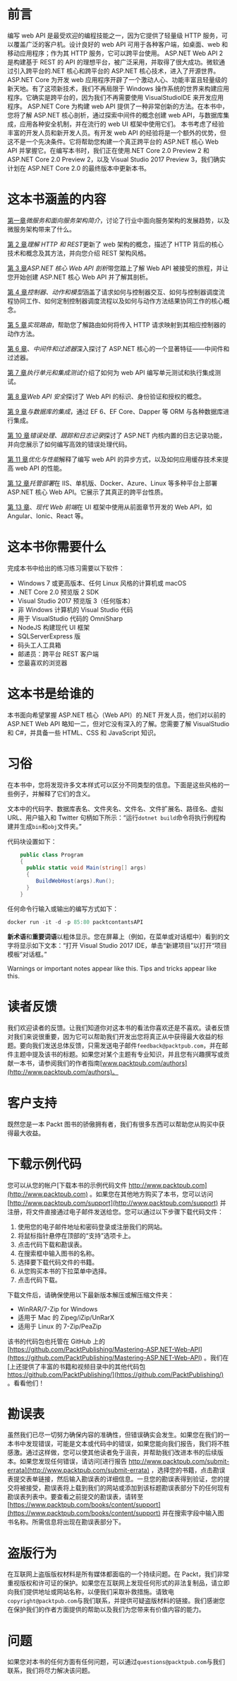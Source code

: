 # 前言

编写 web API 是最受欢迎的编程技能之一，因为它提供了轻量级 HTTP 服务，可以覆盖广泛的客户机。设计良好的 web API 可用于各种客户端，如桌面、web 和移动应用程序；作为其 HTTP 服务，它可以跨平台使用。
ASP.NET Web API 2 是构建基于 REST 的 API 的理想平台，被广泛采用，并取得了很大成功。微软通过引入跨平台的.NET 核心和跨平台的 ASP.NET 核心技术，进入了开源世界。
ASP.NET Core 为开发 web 应用程序开辟了一个激动人心、功能丰富且轻量级的新天地。有了这项新技术，我们不再局限于 Windows 操作系统的世界来构建应用程序。它确实是跨平台的，因为我们不再需要使用 VisualStudioIDE 来开发应用程序。
ASP.NET Core 为构建 web API 提供了一种非常创新的方法。在本书中，您将了解 ASP.NET 核心剖析，通过探索中间件的概念创建 web API，与数据库集成，应用各种安全机制，并在流行的 web UI 框架中使用它们。
本书考虑了经验丰富的开发人员和新开发人员。有开发 web API 的经验将是一个额外的优势，但这不是一个先决条件。它将帮助您构建一个真正跨平台的 ASP.NET 核心 Web API 并掌握它。在编写本书时，我们正在使用.NET Core 2.0 Preview 2 和 ASP.NET Core 2.0 Preview 2，以及 Visual Studio 2017 Preview 3，我们确实计划在 ASP.NET Core 2.0 的最终版本中更新本书。

# 这本书涵盖的内容

[第一章](01.html#K0RQ1-b5b28eac0b2e417189a3e09b61402d4f)*微服务和面向服务架构简介*，讨论了行业中面向服务架构的发展趋势，以及微服务架构带来了什么。

[第 2 章](02.html#UGI01-b5b28eac0b2e417189a3e09b61402d4f)*理解 HTTP 和 REST*更新了 web 架构的概念，描述了 HTTP 背后的核心技术和概念及其方法，并向您介绍 REST 架构风格。

[第 3 章](03.html#20R681-b5b28eac0b2e417189a3e09b61402d4f)*ASP.NET 核心 Web API 剖析*带您踏上了解 Web API 被接受的旅程，并让您开始创建 ASP.NET 核心 Web API 并了解其剖析。

[第 4 章](04.html#2SG6I1-b5b28eac0b2e417189a3e09b61402d4f)*控制器、动作和模型*涵盖了请求如何与控制器交互、如何与控制器调度流程协同工作、如何定制控制器调度流程以及如何与动作方法结果协同工作的核心概念。

[第 5 章](05.html#3EK181-b5b28eac0b2e417189a3e09b61402d4f)*实现路由*，帮助您了解路由如何将传入 HTTP 请求映射到其相应控制器的动作方法。

[第 6 章](06.html#3UQQQ1-b5b28eac0b2e417189a3e09b61402d4f)、*中间件和过滤器*深入探讨了 ASP.NET 核心的一个显著特征——中间件和过滤器。

[第 7 章](07.html#4HT621-b5b28eac0b2e417189a3e09b61402d4f)*执行单元和集成测试*介绍了如何为 web API 编写单元测试和执行集成测试。

[第 8 章](08.html#4V8DU1-b5b28eac0b2e417189a3e09b61402d4f)*Web API 安全*探讨了 Web API 的标识、身份验证和授权的概念。

[第 9 章](09.html#5J99O1-b5b28eac0b2e417189a3e09b61402d4f)*与数据库的集成*，通过 EF 6、EF Core、Dapper 等 ORM 与各种数据库进行集成。

[第 10 章](10.html#6976M1-b5b28eac0b2e417189a3e09b61402d4f)*错误处理、跟踪和日志记录*探讨了 ASP.NET 内核内置的日志记录功能，并向您展示了如何编写高效的错误处理代码。

[第 11 章](11.html#6KLDE1-b5b28eac0b2e417189a3e09b61402d4f)*优化与性能*解释了编写 web API 的异步方式，以及如何应用缓存技术来提高 web API 的性能。

[第 12 章](12.html#6U6J21-b5b28eac0b2e417189a3e09b61402d4f)*托管部署*在 IIS、单机版、Docker、Azure、Linux 等多种平台上部署 ASP.NET 核心 Web API。它展示了其真正的跨平台性质。

[第 13 章](13.html#7K4G01-b5b28eac0b2e417189a3e09b61402d4f)、*现代 Web 前端*在 UI 框架中使用从前面章节开发的 Web API，如 Angular、Ionic、React 等。

# 这本书你需要什么

完成本书中给出的练习练习需要以下软件：

*   Windows 7 或更高版本、任何 Linux 风格的计算机或 macOS
*   .NET Core 2.0 预览版 2 SDK
*   Visual Studio 2017 预览版 3（任何版本）
*   非 Windows 计算机的 Visual Studio 代码
*   用于 VisualStudio 代码的 OmniSharp
*   NodeJS 构建现代 UI 框架
*   SQLServerExpress 版
*   码头工人工具箱
*   邮递员：跨平台 REST 客户端
*   您最喜欢的浏览器

# 这本书是给谁的

本书面向希望掌握 ASP.NET 核心（Web API）的.NET 开发人员，他们对以前的 ASP.NET Web API 略知一二，但对它没有深入的了解。您需要了解 VisualStudio 和 C#，并具备一些 HTML、CSS 和 JavaScript 知识。

# 习俗

在本书中，您将发现许多文本样式可以区分不同类型的信息。下面是这些风格的一些例子，并解释了它们的含义。

文本中的代码字、数据库表名、文件夹名、文件名、文件扩展名、路径名、虚拟 URL、用户输入和 Twitter 句柄如下所示：“运行`dotnet build`命令将执行例程构建并生成`bin`和`obj`文件夹。”

代码块设置如下：

```cs
    public class Program 
    {
      public static void Main(string[] args)
      {
         BuildWebHost(args).Run();
      } 
    } 

```

任何命令行输入或输出的编写方式如下：

```cs
docker run -it -d -p 85:80 packtcontantsAPI

```

**新术语**和**重要词语**以粗体显示。您在屏幕上（例如，在菜单或对话框中）看到的文字将显示如下文本：“打开 Visual Studio 2017 IDE，单击“新建项目”以打开“项目模板”对话框。”

Warnings or important notes appear like this. Tips and tricks appear like this.

# 读者反馈

我们欢迎读者的反馈。让我们知道你对这本书的看法你喜欢还是不喜欢。读者反馈对我们来说很重要，因为它可以帮助我们开发出您将真正从中获得最大收益的标题。要向我们发送总体反馈，只需发送电子邮件`feedback@packtpub.com`，并在邮件主题中提及该书的标题。如果您对某个主题有专业知识，并且您有兴趣撰写或贡献一本书，请参阅我们的作者指南[www.packtpub.com/authors](http://www.packtpub.com/authors)。

# 客户支持

既然您是一本 Packt 图书的骄傲拥有者，我们有很多东西可以帮助您从购买中获得最大收益。

# 下载示例代码

您可以从您的帐户[下载本书的示例代码文件 http://www.packtpub.com](http://www.packtpub.com) 。如果您在其他地方购买了本书，您可以访问[http://www.packtpub.com/support](http://www.packtpub.com/support) 并注册，将文件直接通过电子邮件发送给您。您可以通过以下步骤下载代码文件：

1.  使用您的电子邮件地址和密码登录或注册我们的网站。
2.  将鼠标指针悬停在顶部的“支持”选项卡上。
3.  点击代码下载和勘误表。
4.  在搜索框中输入图书的名称。
5.  选择要下载代码文件的书籍。
6.  从您购买本书的下拉菜单中选择。
7.  点击代码下载。

下载文件后，请确保使用以下最新版本解压或解压缩文件夹：

*   WinRAR/7-Zip for Windows
*   适用于 Mac 的 Zipeg/iZip/UnRarX
*   适用于 Linux 的 7-Zip/PeaZip

该书的代码包也托管在 GitHub 上的[https://github.com/PacktPublishing/Mastering-ASP.NET-Web-API](https://github.com/PacktPublishing/Mastering-ASP.NET-Web-API) 。我们在[上还提供了丰富的书籍和视频目录中的其他代码包 https://github.com/PacktPublishing/](https://github.com/PacktPublishing/) 。看看他们！

# 勘误表

虽然我们已尽一切努力确保内容的准确性，但错误确实会发生。如果您在我们的一本书中发现错误，可能是文本或代码中的错误，如果您能向我们报告，我们将不胜感激。通过这样做，您可以使其他读者免于沮丧，并帮助我们改进本书的后续版本。如果您发现任何错误，请访问[进行报告 http://www.packtpub.com/submit-errata](http://www.packtpub.com/submit-errata) ，选择您的书籍，点击勘误表提交表单链接，然后输入勘误表的详细信息。一旦您的勘误表得到验证，您的提交将被接受，勘误表将上载到我们的网站或添加到该标题勘误表部分下的任何现有勘误表列表中。要查看之前提交的勘误表，请转至[https://www.packtpub.com/books/content/support](https://www.packtpub.com/books/content/support) 并在搜索字段中输入图书名称。所需信息将出现在勘误表部分下。

# 盗版行为

在互联网上盗版版权材料是所有媒体都面临的一个持续问题。在 Packt，我们非常重视版权和许可证的保护。如果您在互联网上发现任何形式的非法复制品，请立即向我们提供地址或网站名称，以便我们采取补救措施。请致电`copyright@packtpub.com`与我们联系，并提供可疑盗版材料的链接。我们感谢您在保护我们的作者方面提供的帮助以及我们为您带来有价值内容的能力。

# 问题

如果您对本书的任何方面有任何问题，可以通过`questions@packtpub.com`与我们联系，我们将尽力解决该问题。